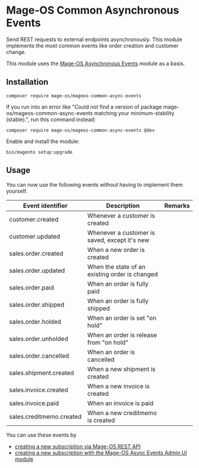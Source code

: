 # Mage-OS Common Asynchronous Events

Send REST requests to external endpoints asynchronously. This module implements the most common events like order creation and customer change.

This module uses the [Mage-OS Asynchronous Events](https://github.com/mage-os/mageos-async-events/) module as a basis.

## Installation

```
composer require mage-os/mageos-common-async-events
```

If you run into an error like "Could not find a version of package mage-os/mageos-common-async-events matching your minimum-stability (stable).", run this command instead:
```
composer require mage-os/mageos-common-async-events @dev
```

Enable and install the module:
```
bin/magento setup:upgrade
```

## Usage

You can now use the following events without having to implement them yourself.

| Event identifier         | Description                                    |Remarks                  |
|--------------------------|------------------------------------------------|-------------------------|
| customer.created         | Whenever a customer is created                 |                  |
| customer.updated         | Whenever a customer is saved, except it's new  |                  |
| sales.order.created      | When a new order is created                    |                  |
| sales.order.updated      | When the state of an existing order is changed ||
| sales.order.paid         | When an order is fully paid                    ||
| sales.order.shipped      | When an order is fully shipped                 ||
| sales.order.holded       | When an order is set "on hold"                   ||
| sales.order.unholded     | When an order is release from "on hold"         ||
| sales.order.cancelled    | When an order is cancelled                     ||
| sales.shipment.created   | When a new shipment is created                 |                |
| sales.invoice.created    | When a new invoice is created                  |                 |
| sales.invoice.paid       | When an invoice is paid                        |                 |
| sales.creditmemo.created | When a new creditmemo is created               |              |

You can use these events by

* [creating a new subscription via Mage-OS REST API](https://github.com/mage-os/mageos-async-events/#create-subscription)
* [creating a new subscription with the Mage-OS Async Events Admin UI module](https://github.com/mage-os/mageos-async-events-admin-ui)
